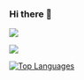 ### Hi there 👋

<!--
**kenissha/kenissha** is a ✨ _special_ ✨ repository because its `README.md` (this file) appears on your GitHub profile.

Here are some ideas to get you started:

- 🔭 I’m currently working on ...
- 🌱 I’m currently learning ...
- 👯 I’m looking to collaborate on ...
- 🤔 I’m looking for help with ...
- 💬 Ask me about ...
- 📫 How to reach me: ...
- 😄 Pronouns: ...
- ⚡ Fun fact: ...
-->




<a href="https://github.com/kenissha"><img src="https://github-readme-stats.vercel.app/api?username=kenissha&show_icons=true&theme=radical"/></a>

<a href="https://github.com/kenissha"><img src="https://github-readme-streak-stats.herokuapp.com/?user=kenissha&theme=radical&hide_border=true" /></a>

<a href="https://github.com/kenissha" align="left"><img src="https://github-readme-stats.vercel.app/api/top-langs/?username=kenissha&langs_count=8&theme=radical&hide_border=true&locale=en&custom_title=Top%20%Languages" alt="Top Languages" /></a>


